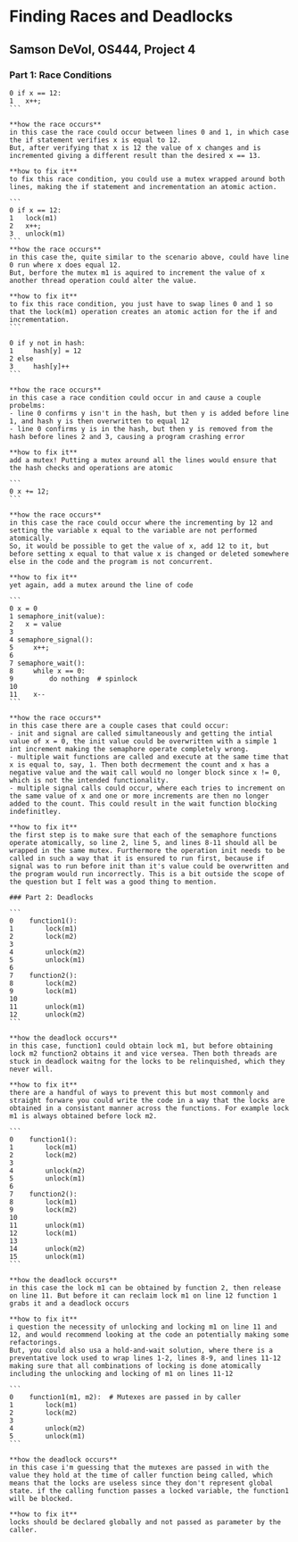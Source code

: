 # Finding Races and Deadlocks
## Samson DeVol, OS444, Project 4

### Part 1: Race Conditions

`````````
0 if x == 12:
1 	x++;
```

**how the race occurs** 
in this case the race could occur between lines 0 and 1, in which case the if statement verifies x is equal to 12.
But, after verifying that x is 12 the value of x changes and is incremented giving a different result than the desired x == 13. 

**how to fix it**
to fix this race condition, you could use a mutex wrapped around both lines, making the if statement and incrementation an atomic action. 

```
0 if x == 12:
1 	lock(m1)
2 	x++;
3 	unlock(m1)
```
**how the race occurs**
in this case the, quite similar to the scenario above, could have line 0 run where x does equal 12.
But, berfore the mutex m1 is aquired to increment the value of x another thread operation could alter the value.

**how to fix it**
to fix this race condition, you just have to swap lines 0 and 1 so that the lock(m1) operation creates an atomic action for the if and incrementation.
```

0 if y not in hash:
1     hash[y] = 12
2 else
3     hash[y]++
```

**how the race occurs**
in this case a race condition could occur in and cause a couple probelms:
- line 0 confirms y isn't in the hash, but then y is added before line 1, and hash y is then overwritten to equal 12
- line 0 confirms y is in the hash, but then y is removed from the hash before lines 2 and 3, causing a program crashing error

**how to fix it**
add a mutex! Putting a mutex around all the lines would ensure that the hash checks and operations are atomic

```
0 x += 12;
```

**how the race occurs**
in this case the race could occur where the incrementing by 12 and setting the variable x equal to the variable are not performed atomically. 
So, it would be possible to get the value of x, add 12 to it, but before setting x equal to that value x is changed or deleted somewhere else in the code and the program is not concurrent.

**how to fix it**
yet again, add a mutex around the line of code

```
0 x = 0
1 semaphore_init(value):
2   x = value
3 
4 semaphore_signal():
5     x++;
6 
7 semaphore_wait():
8     while x == 0:
9         do nothing  # spinlock
10 
11    x--
```

**how the race occurs**
in this case there are a couple cases that could occur:
- init and signal are called simultaneously and getting the intial value of x = 0, the init value could be overwritten with a simple 1 int increment making the semaphore operate completely wrong. 
- multiple wait functions are called and execute at the same time that x is equal to, say, 1. Then both decrmement the count and x has a negative value and the wait call would no longer block since x != 0, which is not the intended functionality.
- multiple signal calls could occur, where each tries to increment on the same value of x and one or more increments are then no longer added to the count. This could result in the wait function blocking indefinitley. 

**how to fix it**
the first step is to make sure that each of the semaphore functions operate atomically, so line 2, line 5, and lines 8-11 should all be wrapped in the same mutex. Furthermore the operation init needs to be called in such a way that it is ensured to run first, because if signal was to run before init than it's value could be overwritten and the program would run incorrectly. This is a bit outside the scope of the question but I felt was a good thing to mention. 

### Part 2: Deadlocks

```
0    function1():
1        lock(m1)
2        lock(m2)
3
4        unlock(m2)
5        unlock(m1)
6
7    function2():
8        lock(m2)
9        lock(m1)
10
11       unlock(m1)
12       unlock(m2)
```

**how the deadlock occurs**
in this case, function1 could obtain lock m1, but before obtaining lock m2 function2 obtains it and vice versea. Then both threads are stuck in deadlock waitng for the locks to be relinquished, which they never will. 

**how to fix it**
there are a handful of ways to prevent this but most commonly and straight forware you could write the code in a way that the locks are obtained in a consistant manner across the functions. For example lock m1 is always obtained before lock m2. 

```
0    function1():
1        lock(m1)
2        lock(m2)
3
4        unlock(m2)
5        unlock(m1)
6
7    function2():
8        lock(m1)
9        lock(m2)
10       
11       unlock(m1)
12       lock(m1)
13
14       unlock(m2)
15       unlock(m1)
```

**how the deadlock occurs**
in this case the lock m1 can be obtained by function 2, then release on line 11. But before it can reclaim lock m1 on line 12 function 1 grabs it and a deadlock occurs

**how to fix it**
i question the necessity of unlocking and locking m1 on line 11 and 12, and would recommend looking at the code an potentially making some refactorings. 
But, you could also usa a hold-and-wait solution, where there is a preventative lock used to wrap lines 1-2, lines 8-9, and lines 11-12 making sure that all combinations of locking is done atomically including the unlocking and locking of m1 on lines 11-12 

```
0    function1(m1, m2):  # Mutexes are passed in by caller
1        lock(m1)
2        lock(m2)
3
4        unlock(m2)
5        unlock(m1)
```

**how the deadlock occurs**
in this case i'm guessing that the mutexes are passed in with the value they hold at the time of caller function being called, which means that the locks are useless since they don't represent global state. if the calling function passes a locked variable, the function1 will be blocked.

**how to fix it**
locks should be declared globally and not passed as parameter by the caller. 

